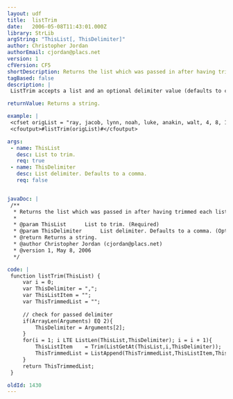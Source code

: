 ```yaml
---
layout: udf
title:  listTrim
date:   2006-05-08T11:43:01.000Z
library: StrLib
argString: "ThisList[, ThisDelimiter]"
author: Christopher Jordan
authorEmail: cjordan@placs.net
version: 1
cfVersion: CF5
shortDescription: Returns the list which was passed in after having trimmed each list item.
tagBased: false
description: |
 ListTrim accepts a list and an optional delimiter value (defaults to comma if not passed), and then returns the same list of trimmed values.

returnValue: Returns a string.

example: |
 <cfset origList = "ray, jacob, lynn, noah, luke, anakin, walt, 4, 8, 15, 16, 23, 42">
 <cfoutput>#listTrim(origList)#</cfoutput>

args:
 - name: ThisList
   desc: List to trim.
   req: true
 - name: ThisDelimiter
   desc: List delimiter. Defaults to a comma.
   req: false


javaDoc: |
 /**
  * Returns the list which was passed in after having trimmed each list item.
  * 
  * @param ThisList      List to trim. (Required)
  * @param ThisDelimiter      List delimiter. Defaults to a comma. (Optional)
  * @return Returns a string. 
  * @author Christopher Jordan (cjordan@placs.net) 
  * @version 1, May 8, 2006 
  */

code: |
 function listTrim(ThisList) {
     var i = 0;
     var ThisDelimiter = ",";
     var ThisListItem = "";
     var ThisTrimmedList = "";
         
     // check for passed delimiter
     if(ArrayLen(Arguments) EQ 2){
         ThisDelimiter = Arguments[2];
     }
     for(i = 1; i LTE ListLen(ThisList,ThisDelimiter); i = i + 1){
         ThisListItem    = Trim(ListGetAt(ThisList,i,ThisDelimiter));
         ThisTrimmedList = ListAppend(ThisTrimmedList,ThisListItem,ThisDelimiter);
     }
     return ThisTrimmedList;
 }

oldId: 1430
---
```


